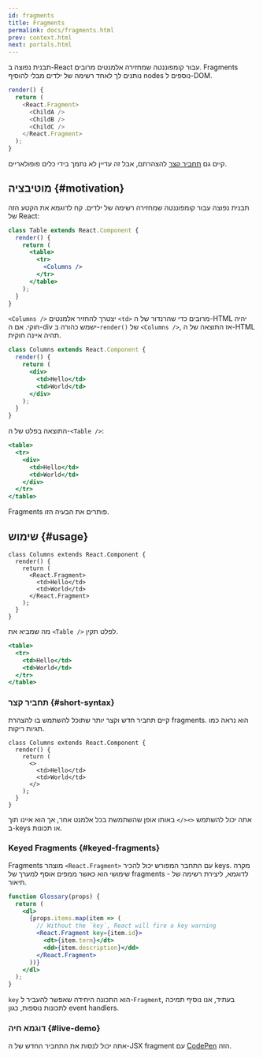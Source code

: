 ```yaml
---
id: fragments
title: Fragments
permalink: docs/fragments.html
prev: context.html
next: portals.html
---
```


תבנית נפוצה ב-React עבור קומפוננטה שמחזירה אלמנטים מרובים. Fragments נותנים לך לאחד רשימה של ילדים מבלי להוסיף nodes נוספים ל-DOM.

```js
render() {
  return (
    <React.Fragment>
      <ChildA />
      <ChildB />
      <ChildC />
    </React.Fragment>
  );
}
```

קיים גם [תחביר קצר](#short-syntax) להצהרתם, אבל זה עדיין לא נתמך בידי כלים פופולאריים.

## מוטיבציה {#motivation}

תבנית נפוצה עבור קומפוננטה שמחזירה רשימה של ילדים. קח לדוגמא את הקטע הזה של React:

```jsx
class Table extends React.Component {
  render() {
    return (
      <table>
        <tr>
          <Columns />
        </tr>
      </table>
    );
  }
}
```

`<Columns />` יצטרך להחזיר אלמנטים `<td>` מרובים כדי שהרנדור של ה-HTML יהיה חוקי. אם ה-div ישמש כהורה ב-`render()` של `<Columns />`, אז התוצאה של ה-HTML תהיה איינה חוקית.

```jsx
class Columns extends React.Component {
  render() {
    return (
      <div>
        <td>Hello</td>
        <td>World</td>
      </div>
    );
  }
}
```

התוצאה בפלט של ה-`<Table />`:

```jsx
<table>
  <tr>
    <div>
      <td>Hello</td>
      <td>World</td>
    </div>
  </tr>
</table>
```

Fragments פותרים את הבעיה הזו.

## שימוש {#usage}

```jsx{4,7}
class Columns extends React.Component {
  render() {
    return (
      <React.Fragment>
        <td>Hello</td>
        <td>World</td>
      </React.Fragment>
    );
  }
}
```

מה שמביא את `<Table />` לפלט תקין.

```jsx
<table>
  <tr>
    <td>Hello</td>
    <td>World</td>
  </tr>
</table>
```

### תחביר קצר {#short-syntax}

קיים תחביר חדש וקצר יותר שתוכל להשתמש בו להצהרת fragments. הוא נראה כמו תגיות ריקות.

```jsx{4,7}
class Columns extends React.Component {
  render() {
    return (
      <>
        <td>Hello</td>
        <td>World</td>
      </>
    );
  }
}
```

אתה יכול להשתמש `<></>` באותו אופן שהשתמשת בכל אלמנט אחר, אך הוא איינו תוך ב-keys או תכונות.

### Keyed Fragments {#keyed-fragments}

Fragments מוצהר `<React.Fragment>` עם התחבר המפורש יכול להכיר keys. מקרה שימושי הוא כאשר ממפים אוסף למערך של fragments - לדוגמא, ליצירת רשימה של תיאור.

```jsx
function Glossary(props) {
  return (
    <dl>
      {props.items.map(item => (
        // Without the `key`, React will fire a key warning
        <React.Fragment key={item.id}>
          <dt>{item.term}</dt>
          <dd>{item.description}</dd>
        </React.Fragment>
      ))}
    </dl>
  );
}
```

`key` הוא התכונה היחידה שאפשר להעביר ל-`Fragment`, בעתיד, אנו נוסיף תמיכה לתכונות נוספות, כגון event handlers.

### דוגמא חיה {#live-demo}

אתה יכול לנסות את התחביר החדש של ה-JSX fragment עם [CodePen](https://codepen.io/reactjs/pen/VrEbjE?editors=1000) הזה.

